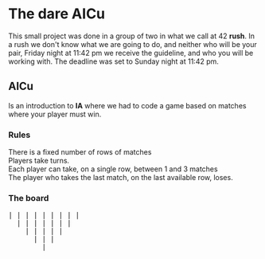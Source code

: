# The dare AICu
This small project was done in a group of two in what we call at 42 **rush**.
In a rush we don't know what we are going to do, and neither who will be your pair,
Friday night at 11:42 pm we receive the guideline, and who you will be working with.
The deadline was set to Sunday night at 11:42 pm.
## AICu
Is an introduction to **IA** where we had to code a game based on matches
where your player must win.
### Rules
There is a fixed number of rows of matches <br />
Players take turns. <br />
Each player can take, on a single row, between 1 and 3 matches <br />
The player who takes the last match, on the last available row, loses. <br />

### The board
<pre>
| | | | | | | | |
  | | | | | | | 
    | | | | |
      | | |
        |
</pre>
